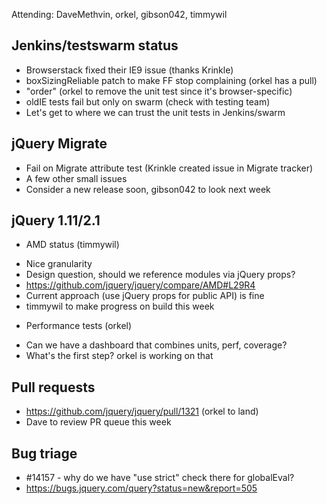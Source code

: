 Attending: DaveMethvin, orkel, gibson042, timmywil

## Jenkins/testswarm status
* Browserstack fixed their IE9 issue (thanks Krinkle)
* boxSizingReliable patch to make FF stop complaining (orkel has a pull)
* "order" (orkel to remove the unit test since it's browser-specific)
* oldIE tests fail but only on swarm (check with testing team)
* Let's get to where we can trust the unit tests in Jenkins/swarm

## jQuery Migrate
* Fail on Migrate attribute test (Krinkle created issue in Migrate tracker)
* A few other small issues
* Consider a new release soon, gibson042 to look next week

## jQuery 1.11/2.1
* AMD status (timmywil)
 - Nice granularity
 - Design question, should we reference modules via jQuery props?
 - https://github.com/jquery/jquery/compare/AMD#L29R4
 - Current approach (use jQuery props for public API) is fine
 - timmywil to make progress on build this week
* Performance tests (orkel)
 - Can we have a dashboard that combines units, perf, coverage?
 - What's the first step? orkel is working on that

## Pull requests
* https://github.com/jquery/jquery/pull/1321 (orkel to land)
* Dave to review PR queue this week

## Bug triage
* #14157 - why do we have "use strict" check there for globalEval?
* https://bugs.jquery.com/query?status=new&report=505
